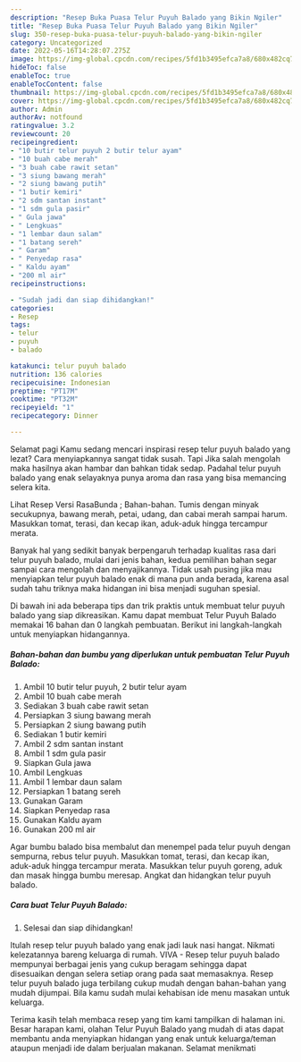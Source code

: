 ```yaml
---
description: "Resep Buka Puasa Telur Puyuh Balado yang Bikin Ngiler"
title: "Resep Buka Puasa Telur Puyuh Balado yang Bikin Ngiler"
slug: 350-resep-buka-puasa-telur-puyuh-balado-yang-bikin-ngiler
category: Uncategorized
date: 2022-05-16T14:28:07.275Z
image: https://img-global.cpcdn.com/recipes/5fd1b3495efca7a8/680x482cq70/telur-puyuh-balado-foto-resep-utama.jpg
hideToc: false
enableToc: true
enableTocContent: false
thumbnail: https://img-global.cpcdn.com/recipes/5fd1b3495efca7a8/680x482cq70/telur-puyuh-balado-foto-resep-utama.jpg
cover: https://img-global.cpcdn.com/recipes/5fd1b3495efca7a8/680x482cq70/telur-puyuh-balado-foto-resep-utama.jpg
author: Admin
authorAv: notfound
ratingvalue: 3.2
reviewcount: 20
recipeingredient:
- "10 butir telur puyuh 2 butir telur ayam"
- "10 buah cabe merah"
- "3 buah cabe rawit setan"
- "3 siung bawang merah"
- "2 siung bawang putih"
- "1 butir kemiri"
- "2 sdm santan instant"
- "1 sdm gula pasir"
- " Gula jawa"
- " Lengkuas"
- "1 lembar daun salam"
- "1 batang sereh"
- " Garam"
- " Penyedap rasa"
- " Kaldu ayam"
- "200 ml air"
recipeinstructions:

- "Sudah jadi dan siap dihidangkan!"
categories:
- Resep
tags:
- telur
- puyuh
- balado

katakunci: telur puyuh balado 
nutrition: 136 calories
recipecuisine: Indonesian
preptime: "PT17M"
cooktime: "PT32M"
recipeyield: "1"
recipecategory: Dinner

---
```



Selamat pagi Kamu sedang mencari inspirasi resep telur puyuh balado yang lezat? Cara menyiapkannya sangat tidak susah. Tapi Jika salah mengolah maka hasilnya akan hambar dan bahkan tidak sedap. Padahal telur puyuh balado yang enak selayaknya punya aroma dan rasa yang bisa memancing selera kita.


Lihat Resep Versi RasaBunda ; Bahan-bahan. Tumis dengan minyak secukupnya, bawang merah, petai, udang, dan cabai merah sampai harum. Masukkan tomat, terasi, dan kecap ikan, aduk-aduk hingga tercampur merata.

Banyak hal yang sedikit banyak berpengaruh terhadap kualitas rasa dari telur puyuh balado, mulai dari jenis bahan, kedua pemilihan bahan segar sampai cara mengolah dan menyajikannya. Tidak usah pusing jika mau menyiapkan telur puyuh balado enak di mana pun anda berada, karena asal sudah tahu triknya maka hidangan ini bisa menjadi suguhan spesial.


Di bawah ini ada beberapa tips dan trik praktis untuk membuat telur puyuh balado yang siap dikreasikan. Kamu dapat membuat Telur Puyuh Balado memakai 16 bahan dan 0 langkah pembuatan. Berikut ini langkah-langkah untuk menyiapkan hidangannya.

<!--inarticleads1-->

##### Bahan-bahan dan bumbu yang diperlukan untuk pembuatan Telur Puyuh Balado:

1. Ambil 10 butir telur puyuh, 2 butir telur ayam
1. Ambil 10 buah cabe merah
1. Sediakan 3 buah cabe rawit setan
1. Persiapkan 3 siung bawang merah
1. Persiapkan 2 siung bawang putih
1. Sediakan 1 butir kemiri
1. Ambil 2 sdm santan instant
1. Ambil 1 sdm gula pasir
1. Siapkan  Gula jawa
1. Ambil  Lengkuas
1. Ambil 1 lembar daun salam
1. Persiapkan 1 batang sereh
1. Gunakan  Garam
1. Siapkan  Penyedap rasa
1. Gunakan  Kaldu ayam
1. Gunakan 200 ml air


Agar bumbu balado bisa membalut dan menempel pada telur puyuh dengan sempurna, rebus telur puyuh. Masukkan tomat, terasi, dan kecap ikan, aduk-aduk hingga tercampur merata. Masukkan telur puyuh goreng, aduk dan masak hingga bumbu meresap. Angkat dan hidangkan telur puyuh balado. 

<!--inarticleads2-->

##### Cara buat Telur Puyuh Balado:


1. Selesai dan siap dihidangkan!

Itulah resep telur puyuh balado yang enak jadi lauk nasi hangat. Nikmati kelezatannya bareng keluarga di rumah. VIVA - Resep telur puyuh balado mempunyai berbagai jenis yang cukup beragam sehingga dapat disesuaikan dengan selera setiap orang pada saat memasaknya. Resep telur puyuh balado juga terbilang cukup mudah dengan bahan-bahan yang mudah dijumpai. Bila kamu sudah mulai kehabisan ide menu masakan untuk keluarga. 

Terima kasih telah membaca resep yang tim kami tampilkan di halaman ini. Besar harapan kami, olahan Telur Puyuh Balado yang mudah di atas dapat membantu anda menyiapkan hidangan yang enak untuk keluarga/teman ataupun menjadi ide dalam berjualan makanan. Selamat menikmati
